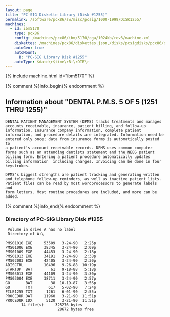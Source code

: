 ```yaml
---
layout: page
title: "PC-SIG Diskette Library (Disk #1255)"
permalink: /software/pcx86/sw/misc/pcsig/1000-1999/DISK1255/
machines:
  - id: ibm5170
    type: pcx86
    config: /machines/pcx86/ibm/5170/cga/1024kb/rev3/machine.xml
    diskettes: /machines/pcx86/diskettes.json,/disks/pcsigdisks/pcx86/diskettes.json
    autoGen: true
    autoMount:
      B: "PC-SIG Library Disk #1255"
    autoType: $date\r$time\rB:\rDIR\r
---
```


{% include machine.html id="ibm5170" %}

{% comment %}info_begin{% endcomment %}

## Information about "DENTAL P.M.S. 5 OF 5 (1251 THRU 1255)"

    DENTAL PATIENT MANAGEMENT SYSTEM (DPMS) tracks treatments and manages
    accounts receivable, insurance, patient billing, and follow-up
    information. Insurance company information, complete patient
    information, and procedure details are integrated. Information need be
    entered only once; data from insurance forms is automatically posted to
    a patient's account receivable records. DPMS uses common computer
    forms such as an attending dentists statement and the NEBS patient
    billing form. Entering a patient procedure automatically updates
    billing information  including charges. Invoicing can be done in four
    keystrokes.
    
    DPMS's biggest strengths are patient tracking and generating written
    and telephone follow-up reminders, as well as inactive patient lists.
    Patient files can be read by most wordprocessors to generate labels and
    form letters. Most routine procedures are included, and more can be
    added.
{% comment %}info_end{% endcomment %}


### Directory of PC-SIG Library Disk #1255

     Volume in drive A has no label
     Directory of A:\

    PMS01010 EXE     53509   3-24-90   2:25p
    PMS01006 EXE     38345   3-24-90   2:09p
    PMS01009 EXE     44453   3-24-90   2:18p
    PMS01013 EXE     34191   3-24-90   2:38p
    PMS02003 EXE     42405   3-24-90   2:30p
    ADISCTRL         10496   9-26-88  10:19p
    STARTUP  BAT        61   9-18-88   5:18p
    PMS03013 EXE     44109   3-24-90   3:30p
    PMS03004 EXE     38711   3-24-90   2:57p
    GO       BAT        38  10-19-87   3:56p
    GO       TXT       617   5-02-90   7:24p
    FILE1255 TXT      1261   6-01-90   2:55a
    PROCEDUR DAT     11960   3-21-90  11:51p
    PROCEDUR IDX      5120   3-21-90  11:51p
           14 file(s)     325276 bytes
                           28672 bytes free
